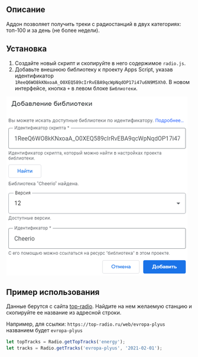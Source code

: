 ## Описание

Аддон позволяет получить треки с радиостанций в двух категориях: топ-100 и за день (не более недели).

## Установка

1. Создайте новый скрипт и скопируйте в него содержимое `radio.js`.
2. Добавьте внешнюю библиотеку к проекту Apps Script, указав идентификатор `1ReeQ6WO8kKNxoaA_O0XEQ589cIrRvEBA9qcWpNqdOP17i47u6N9M5Xh0`. В новом интерфейсе, кнопка `+` в левом блоке `Библиотеки`.

![Распределение значений acousticness](/docs/img/cheerio.png)

## Пример использования

Данные берутся с сайта [top-radio](https://top-radio.ru). Найдите на нем желаемую станцию и скопируйте ее название из адресной строки. 

Например, для ссылки: `https://top-radio.ru/web/evropa-plyus` названием будет `evropa-plyus`

```js
let topTracks = Radio.getTopTracks('energy');
let tracks = Radio.getTracks('evropa-plyus', '2021-02-01');
```